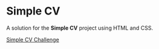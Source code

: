 # Simple CV

A solution for the **Simple CV** project using HTML and CSS.

[Simple CV Challenge](https://roadmap.sh/projects/single-page-cv)
